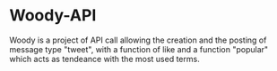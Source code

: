 # Woody-API

Woody is a project of API call allowing the creation and the posting of message type "tweet", 
with a function of like and a function "popular" which acts as tendeance with the most used terms.
